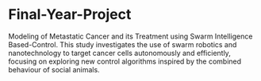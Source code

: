 # Final-Year-Project
Modeling of Metastatic Cancer and its Treatment using Swarm Intelligence Based-Control. This study investigates the use of swarm robotics and nanotechnology to target cancer cells autonomously and efficiently, focusing on exploring new control algorithms inspired by the combined behaviour of social animals. 
